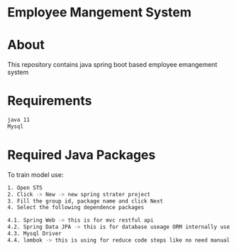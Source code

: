 # Employee Mangement System

# About

This repository contains java spring boot based employee emangement system 

# Requirements

```bash
java 11
Mysql
```

# Required Java Packages

To train model use:
```bash
1. Open STS
2. Click -> New -> new spring strater project
3. Fill the group id, package name and click Next
4. Select the following dependence packages

4.1. Spring Web -> this is for mvc restful api
4.2. Spring Data JPA -> this is for database useage ORM internally use hybernate
4.3. Mysql Driver
4.4. lombok -> this is using for reduce code steps like no need manual getter, setter and constructor
``` 

